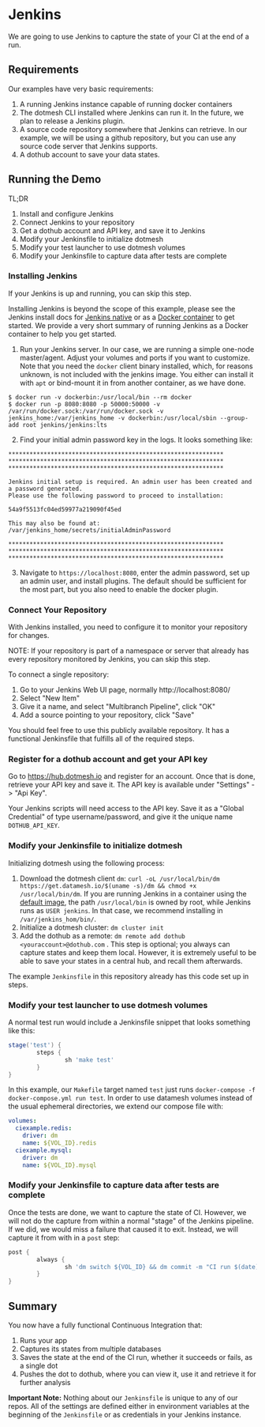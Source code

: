 # Jenkins
We are going to use Jenkins to capture the state of your CI at the end of a run.

## Requirements
Our examples have very basic requirements:

1. A running Jenkins instance capable of running docker containers
2. The dotmesh CLI installed where Jenkins can run it. In the future, we plan to release a Jenkins plugin.
3. A source code repository somewhere that Jenkins can retrieve. In our example, we will be using a github repository, but you can use any source code server that Jenkins supports.
4. A dothub account to save your data states.

## Running the Demo

TL;DR

1. Install and configure Jenkins
2. Connect Jenkins to your repository
3. Get a dothub account and API key, and save it to Jenkins
4. Modify your Jenkinsfile to initialize dotmesh
5. Modify your test launcher to use dotmesh volumes
6. Modify your Jenkinsfile to capture data after tests are complete

### Installing Jenkins
If your Jenkins is up and running, you can skip this step.

Installing Jenkins is beyond the scope of this example, please see the Jenkins install docs for [Jenkins native](https://jenkins.io/doc/pipeline/tour/getting-started/) or as a [Docker container](https://github.com/jenkinsci/docker/blob/master/README.md) to get started. We provide a very short summary of running Jenkins as a Docker container to help you get started.

1. Run your Jenkins server. In our case, we are running a simple one-node master/agent. Adjust your volumes and ports if you want to customize. Note that you need the `docker` client binary installed, which, for reasons unknown, is not included with the jenkins image. You either can install it with `apt` or bind-mount it in from another container, as we have done.

```
$ docker run -v dockerbin:/usr/local/bin --rm docker
$ docker run -p 8080:8080 -p 50000:50000 -v /var/run/docker.sock:/var/run/docker.sock -v jenkins_home:/var/jenkins_home -v dockerbin:/usr/local/sbin --group-add root jenkins/jenkins:lts
```

2. Find your initial admin password key in the logs. It looks something like:

```
*************************************************************
*************************************************************
*************************************************************

Jenkins initial setup is required. An admin user has been created and a password generated.
Please use the following password to proceed to installation:

54a9f5513fc04ed59977a219090f45ed

This may also be found at: /var/jenkins_home/secrets/initialAdminPassword

*************************************************************
*************************************************************
*************************************************************
```

3. Navigate to `https://localhost:8080`, enter the admin password, set up an admin user, and install plugins. The default should be sufficient for the most part, but you also need to enable the docker plugin.

### Connect Your Repository
With Jenkins installed, you need to configure it to monitor your repository for changes.

NOTE: If your repository is part of a namespace or server that already has every repository monitored by Jenkins, you can skip this step.

To connect a single repository:

1. Go to your Jenkins Web UI page, normally http://localhost:8080/
2. Select "New Item"
3. Give it a name, and select "Multibranch Pipeline", click "OK"
4. Add a source pointing to your repository, click "Save"

You should feel free to use this publicly available repository. It has a functional Jenkinsfile that fulfills all of the required steps.

### Register for a dothub account and get your API key
Go to https://hub.dotmesh.io and register for an account. Once that is done, retrieve your API key and save it.
The API key is available under "Settings" -> "Api Key".

Your Jenkins scripts will need access to the API key. Save it as a "Global Credential" of type username/password, and give it the unique name `DOTHUB_API_KEY`.

### Modify your Jenkinsfile to initialize dotmesh
Initializing dotmesh using the following process:

1. Download the dotmesh client `dm`: `curl -oL /usr/local/bin/dm https://get.datamesh.io/$(uname -s)/dm && chmod +x /usr/local/bin/dm`. If you are running Jenkins in a container using the [default image](https://hub.docker.com/r/jenkins/jenkins/), the path `/usr/local/bin` is owned by root, while Jenkins runs as `USER jenkins`. In that case, we recommend installing in `/var/jenkins_hom/bin/`.
2. Initialize a dotmesh cluster: `dm cluster init`
3. Add the dothub as a remote: `dm remote add dothub <youraccount>@dothub.com` . This step is optional; you always can capture states and keep them local. However, it is extremely useful to be able to save your states in a central hub, and recall them afterwards.

The example `Jenkinsfile` in this repository already has this code set up in steps.

### Modify your test launcher to use dotmesh volumes
A normal test run would include a Jenkinsfile snippet that looks something like this:

```groovy
stage('test') {
		steps {
				sh 'make test'
		}
}
```

In this example, our `Makefile` target named `test` just runs `docker-compose -f docker-compose.yml run test`. In order to use datamesh volumes instead of the usual ephemeral directories, we extend our compose file with:

```yml
volumes:
  ciexample.redis:
    driver: dm
    name: ${VOL_ID}.redis
  ciexample.mysql:
    driver: dm
    name: ${VOL_ID}.mysql
```


### Modify your Jenkinsfile to capture data after tests are complete
Once the tests are done, we want to capture the state of CI. However, we will not do the capture from within a normal "stage" of the Jenkins pipeline. If we did, we would miss a failure that caused it to exit. Instead, we will capture it from with in a `post` step:

```groovy
post {
		always {
				sh 'dm switch ${VOL_ID} && dm commit -m "CI run $(date)" && dm push dothub --remote-name ${REMOTE_ID}'
		}
}
```

## Summary
You now have a fully functional Continuous Integration that:

1. Runs your app
2. Captures its states from multiple databases
3. Saves the state at the end of the CI run, whether it succeeds or fails, as a single dot
4. Pushes the dot to dothub, where you can view it, use it and retrieve it for further analysis

**Important Note:** Nothing about our `Jenkinsfile` is unique to any of our repos. All of the settings are defined either in environment variables at the beginning of the `Jenkinsfile` or as credentials in your Jenkins instance.
